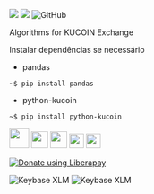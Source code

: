 <a><img src="https://img.shields.io/badge/python-> 3.2-blue.svg"></a>     <img src="http://img.shields.io/liberapay/receives/datacryptoanalytics.svg?logo=liberapay">  <img alt="GitHub" src="https://img.shields.io/github/license/datacrypto-analytics/kucoin-algorithms">
 


Algorithms for KUCOIN Exchange

Instalar dependências se necessário 

- pandas

`~$ pip install pandas`

- python-kucoin

`~$ pip install python-kucoin`



<a href="https://www.facebook.com/datacryptopy"><img src="https://cdn0.iconfinder.com/data/icons/typicons-2/24/social-facebook-128.png" width="35" /></a> <a href="https://twitter.com/DataCryptoML"><img src="https://cdn4.iconfinder.com/data/icons/ionicons/512/icon-social-twitter-outline-128.png" width="30" /></a> <a href="https://t.me/dacryptoanalytics"><img src="https://img2.freepng.es/20180715/afz/kisspng-computer-icons-telegram-logo-5b4bb35b8b3a97.7981817315316877715703.jpg" width="30" /></a> <a href="https://www.linkedin.com/company/datacrypto-analytics/"><img src="https://cdn.icon-icons.com/icons2/936/PNG/512/linkedin-sign_icon-icons.com_73508.png" width="26" /></a>      <a href="https://www.instagram.com/analyticsdatacrypto/"><img src="https://image.flaticon.com/icons/png/128/87/87390.png" width="26" /></a> 

 <a href="https://liberapay.com/datacryptoanalytics/donate">  <img alt="Donate using Liberapay" src="https://liberapay.com/assets/widgets/donate.svg"></a></noscript>
 
 <img alt="Keybase XLM" src="https://img.shields.io/keybase/btc/fsoarez">
 <img alt="Keybase XLM" src="https://img.shields.io/keybase/xlm/fsoarez">
